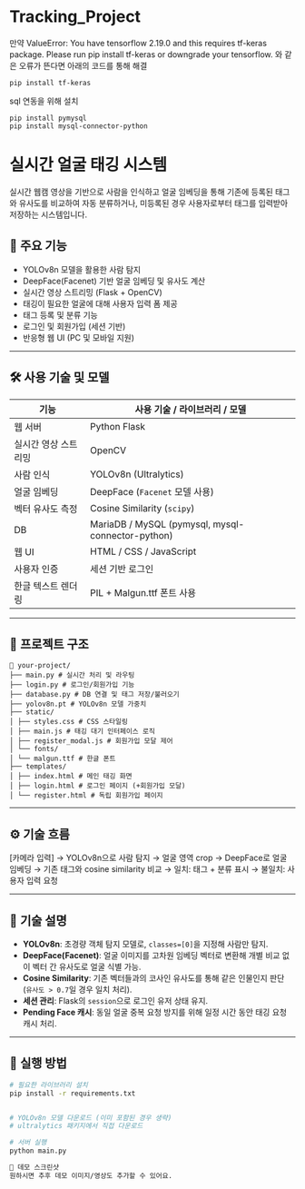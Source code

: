 # Tracking_Project
만약 ValueError: You have tensorflow 2.19.0 and this requires tf-keras package. Please run pip install tf-keras or downgrade your tensorflow. 와 같은 오류가 뜬다면 아래의 코드를 통해 해결
```
pip install tf-keras
```

sql 연동을 위해 설치
```
pip install pymysql
pip install mysql-connector-python
```


# 실시간 얼굴 태깅 시스템

실시간 웹캠 영상을 기반으로 사람을 인식하고 얼굴 임베딩을 통해 기존에 등록된 태그와 유사도를 비교하여 자동 분류하거나, 미등록된 경우 사용자로부터 태그를 입력받아 저장하는 시스템입니다.

## 📌 주요 기능

- YOLOv8n 모델을 활용한 사람 탐지
- DeepFace(Facenet) 기반 얼굴 임베딩 및 유사도 계산
- 실시간 영상 스트리밍 (Flask + OpenCV)
- 태깅이 필요한 얼굴에 대해 사용자 입력 폼 제공
- 태그 등록 및 분류 기능
- 로그인 및 회원가입 (세션 기반)
- 반응형 웹 UI (PC 및 모바일 지원)

---

## 🛠️ 사용 기술 및 모델

| 기능 | 사용 기술 / 라이브러리 / 모델 |
|------|------------------------------|
| 웹 서버 | Python Flask |
| 실시간 영상 스트리밍 | OpenCV |
| 사람 인식 | YOLOv8n (Ultralytics) |
| 얼굴 임베딩 | DeepFace (`Facenet` 모델 사용) |
| 벡터 유사도 측정 | Cosine Similarity (`scipy`) |
| DB | MariaDB / MySQL (pymysql, mysql-connector-python) |
| 웹 UI | HTML / CSS / JavaScript |
| 사용자 인증 | 세션 기반 로그인 |
| 한글 텍스트 렌더링 | PIL + Malgun.ttf 폰트 사용 |

---

## 📂 프로젝트 구조
```
📁 your-project/
├── main.py # 실시간 처리 및 라우팅
├── login.py # 로그인/회원가입 기능
├── database.py # DB 연결 및 태그 저장/불러오기
├── yolov8n.pt # YOLOv8n 모델 가중치
├── static/
│ ├── styles.css # CSS 스타일링
│ ├── main.js # 태깅 대기 인터페이스 로직
│ ├── register_modal.js # 회원가입 모달 제어
│ └── fonts/
│ └── malgun.ttf # 한글 폰트
├── templates/
│ ├── index.html # 메인 태깅 화면
│ ├── login.html # 로그인 페이지 (+회원가입 모달)
│ └── register.html # 독립 회원가입 페이지
```

---

## ⚙️ 기술 흐름
[카메라 입력]
→ YOLOv8n으로 사람 탐지
→ 얼굴 영역 crop
→ DeepFace로 얼굴 임베딩
→ 기존 태그와 cosine similarity 비교
→ 일치: 태그 + 분류 표시
→ 불일치: 사용자 입력 요청


---

## 🧠 기술 설명

- **YOLOv8n**: 초경량 객체 탐지 모델로, `classes=[0]`을 지정해 사람만 탐지.
- **DeepFace(Facenet)**: 얼굴 이미지를 고차원 임베딩 벡터로 변환해 개별 비교 없이 벡터 간 유사도로 얼굴 식별 가능.
- **Cosine Similarity**: 기존 벡터들과의 코사인 유사도를 통해 같은 인물인지 판단 (`유사도 > 0.7`일 경우 일치 처리).
- **세션 관리**: Flask의 `session`으로 로그인 유저 상태 유지.
- **Pending Face 캐시**: 동일 얼굴 중복 요청 방지를 위해 일정 시간 동안 태깅 요청 캐시 처리.

---

## 🧪 실행 방법

```bash
# 필요한 라이브러리 설치
pip install -r requirements.txt


# YOLOv8n 모델 다운로드 (이미 포함된 경우 생략)
# ultralytics 패키지에서 직접 다운로드

# 서버 실행
python main.py

📸 데모 스크린샷
원하시면 추후 데모 이미지/영상도 추가할 수 있어요.


